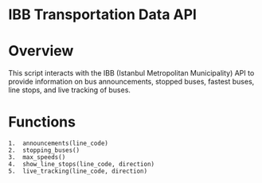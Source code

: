 # IBB Transportation Data API

# Overview
This script interacts with the IBB (Istanbul Metropolitan Municipality) API to provide information on bus announcements, stopped buses, fastest buses, line stops, and live tracking of buses.

# Functions

	1.	announcements(line_code)
	2.	stopping_buses()
	3.	max_speeds()
	4.	show_line_stops(line_code, direction)
	5.	live_tracking(line_code, direction)
  
  
